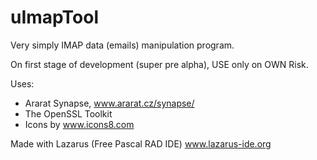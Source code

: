 # uImapTool
Very simply IMAP data (emails) manipulation program.

On first stage of development (super pre alpha), USE only on OWN Risk.

Uses:
- Ararat Synapse, www.ararat.cz/synapse/
- The OpenSSL Toolkit
- Icons by www.icons8.com

Made with Lazarus (Free Pascal RAD IDE) www.lazarus-ide.org


